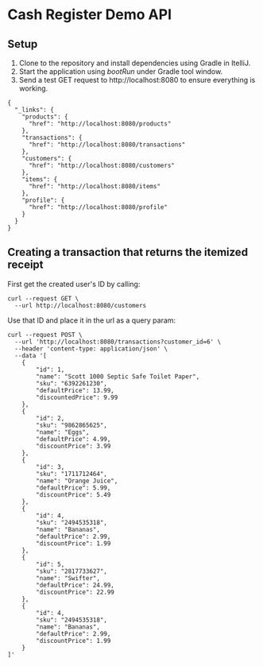 # Cash Register Demo API

## Setup
1. Clone to the repository and install dependencies using Gradle in ItelliJ.
2. Start the application using *bootRun* under Gradle tool window.
3. Send a test GET request to http://localhost:8080 to ensure everything is working.

```
{
  "_links": {
    "products": {
      "href": "http://localhost:8080/products"
    },
    "transactions": {
      "href": "http://localhost:8080/transactions"
    },
    "customers": {
      "href": "http://localhost:8080/customers"
    },
    "items": {
      "href": "http://localhost:8080/items"
    },
    "profile": {
      "href": "http://localhost:8080/profile"
    }
  }
}
```

## Creating a transaction that returns the itemized receipt
First get the created user's ID by calling:

```
curl --request GET \
  --url http://localhost:8080/customers
```

Use that ID and place it in the url as a query param:

```
curl --request POST \
  --url 'http://localhost:8080/transactions?customer_id=6' \
  --header 'content-type: application/json' \
  --data '[
	{
		"id": 1,
		"name": "Scott 1000 Septic Safe Toilet Paper",
		"sku": "6392261230",
		"defaultPrice": 13.99,
		"discountedPrice": 9.99
	},
	{
		"id": 2,
		"sku": "9862865625",
		"name": "Eggs",
		"defaultPrice": 4.99,
		"discountPrice": 3.99
	},
	{
		"id": 3,
		"sku": "1711712464",
		"name": "Orange Juice",
		"defaultPrice": 5.99,
		"discountPrice": 5.49
	},
	{
		"id": 4,
		"sku": "2494535318",
		"name": "Bananas",
		"defaultPrice": 2.99,
		"discountPrice": 1.99
	},
	{
		"id": 5,
		"sku": "2817733627",
		"name": "Swifter",
		"defaultPrice": 24.99,
		"discountPrice": 22.99
	},
	{
		"id": 4,
		"sku": "2494535318",
		"name": "Bananas",
		"defaultPrice": 2.99,
		"discountPrice": 1.99
	}
]'
```
